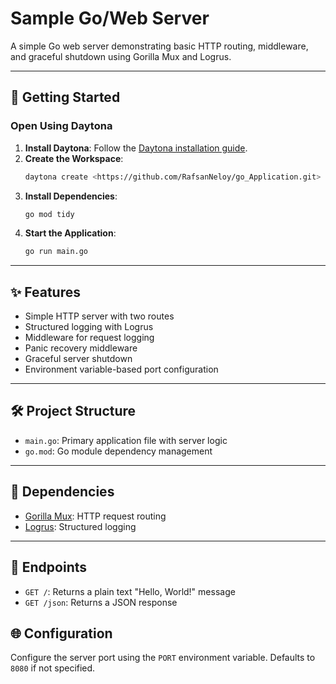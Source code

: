 # Sample Go/Web Server

A simple Go web server demonstrating basic HTTP routing, middleware, and graceful shutdown using Gorilla Mux and Logrus.

---

## 🚀 Getting Started  

### Open Using Daytona  

1. **Install Daytona**: Follow the [Daytona installation guide](https://www.daytona.io/docs/installation/installation/).  
2. **Create the Workspace**:  
   ```bash  
   daytona create <https://github.com/RafsanNeloy/go_Application.git> 
   ```  
3. **Install Dependencies**:  
   ```bash
   go mod tidy
   ```
4. **Start the Application**:  
   ```bash  
   go run main.go
   ```  

---

## ✨ Features  

- Simple HTTP server with two routes
- Structured logging with Logrus
- Middleware for request logging
- Panic recovery middleware
- Graceful server shutdown
- Environment variable-based port configuration

---

## 🛠️ Project Structure

- `main.go`: Primary application file with server logic
- `go.mod`: Go module dependency management

---

## 🔧 Dependencies

- [Gorilla Mux](https://github.com/gorilla/mux): HTTP request routing
- [Logrus](https://github.com/sirupsen/logrus): Structured logging

---

## 📡 Endpoints

- `GET /`: Returns a plain text "Hello, World!" message
- `GET /json`: Returns a JSON response

## 🌐 Configuration

Configure the server port using the `PORT` environment variable. Defaults to `8080` if not specified.
